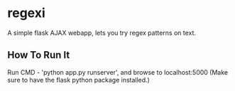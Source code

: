 # regexi
A simple flask AJAX webapp, lets you try regex patterns on text.

## How To Run It
Run CMD - 'python app.py runserver', and browse to localhost:5000
(Make sure to have the flask python package installed.)